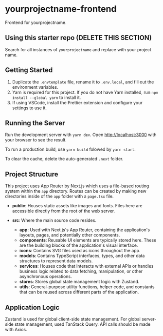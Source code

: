 # yourprojectname-frontend

Frontend for yourprojectname.

## Using this starter repo (DELETE THIS SECTION)

Search for all instances of `yourprojectname` and replace with your project name.

## Getting Started

1. Duplicate the `.envtemplate` file, rename it to `.env.local`, and fill out the environment variables.
2. Yarn is required for this project. If you do not have Yarn installed, run `npm install --global yarn` to install it.
3. If using VSCode, install the Prettier extension and configure your settings to use it.

## Running the Server

Run the development server with `yarn dev`. Open [http://localhost:3000](http://localhost:3000) with your browser to see the result.

To run a production build, use `yarn build` folowed by `yarn start`.

To clear the cache, delete the auto-generated `.next` folder.

## Project Structure

This project uses App Router by Next.js which uses a file-based routing system within the `app` directory. Routes can be created by making new directories inside of the `app` folder with a `page.tsx` file.

- **public**: Houses static assets like images and fonts. Files here are accessible directly from the root of the web server.

- **src**: Where the main source code resides.
  - **app**: Used with Next.js's App Router, containing the application's layouts, pages, and potentially other components.
  - **components**: Reusable UI elements are typically stored here. These are the building blocks of the application's visual interface.
  - **icons**: Contains SVG files used as icons throughout the app.
  - **models**: Contains TypeScript interfaces, types, and other data structures to represent data models.
  - **services**: Houses code that interacts with external APIs or handles business logic related to data fetching, manipulation, or other asynchronous operations.
  - **stores**: Stores global state management logic with Zustand.
  - **utils**: General-purpose utility functions, helper code, and constants that can be reused across different parts of the application.

## Application Logic

Zustand is used for global client-side state management. For global server-side state management, used TanStack Query. API calls should be made with Axios.
